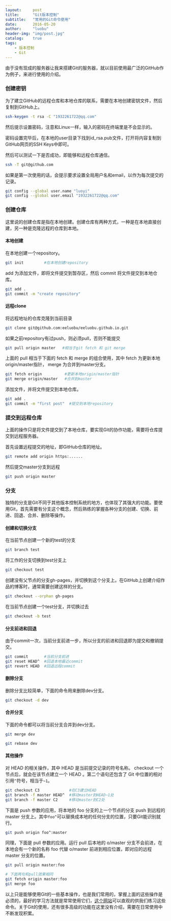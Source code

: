 ```yaml
---
layout:     post
title:      "Git版本控制"
subtitle:   "常用的Git命令使用"
date:       2016-05-20
author:     "luobu"
header-img: "img/post.jpg"
catalog:    true
tags:
    - 版本控制
    - Git
---
```



由于没有现成的服务器让我来搭建Git的服务器，就以目前使用最广泛的GitHub作为例子，来进行使用的介绍。


### 创建密钥

为了建立GitHub的远程仓库和本地仓库的联系，需要在本地创建密钥文件，然后复制到GitHub上。

``` bash
ssh-keygen -t rsa -C "1932261722@qq.com"
```

然后提示设置密码，注意和Linux一样，输入的密码在终端里是不会显示的。


密码设置完毕后，在本地的user目录下找到id_rsa.pub文件，打开将内容复制到GitHub网页的SSH Keys中即可。

然后可以测试一下是否成功，即能够和远程仓库通信。

``` bash
ssh -T git@github.com
```


如果是第一次使用的话，会提示要求设置全局用户名和email，以作为每次提交的记录。

``` bash
git config --global user.name "luoyi"
git config --global user.email "1932261722@qq.com"
```


### 创建仓库

这里说的创建仓库是指在本地创建。创建仓库有两种方式，一种是在本地直接创建，另一种是克隆远程的仓库到本地。


#### 本地创建

在本地创建一个repository。

``` bash
git init         #在本地创建repository
```


add 为添加文件，即将文件提交到暂存区，然后 commit 将文件提交到本地仓库。

``` bash
git add .
git commit -m "create repository"
```




#### 远程clone

将远程地址的仓库克隆到当前目录

``` bash
git clone git@github.com:eeluobu/eeluobu.github.io.git  
```

如果之前repository有过push，则必须pull，否则不能提交

``` bash
git pull origin master   #相当于git fetch 和 git merge
```

上面的 pull 相当于下面的 fetch 和 merge 的组合使用，其中 fetch 为更新本地origin/master指针， merge 为合并到master分支。


``` bash      
git fetch origin          #更新本地origin/master指针
git merge origin/master   #合并到master
```

添加文件，并将文件提交到本地仓库。

``` bash
git add .
git commit -m "first post"  #提交到本地repository
```

### 提交到远程仓库


上面的操作只是将文件提交到了本地仓库，要实现Git的协作功能，需要将仓库提交到远程服务器。

首先设置远程提交的地址，即GitHub仓库的地址。

``` bash
git remote add origin https:......
```

然后提交master分支到远程

``` bash
git push origin master
```

### 分支

独特的分支是Git不同于其他版本控制系统的地方，也体现了其强大的功能。要使用Git，首先需要有分支这个概念，然后熟练的掌握各种分支的创建、切换、前进、回退、合并、删除等操作。

#### 创建和切换分支


在当前节点创建一个新的test的分支

``` bash
git branch test 
```


将工作的分支切换到test分支上

``` bash
git checkout test
```


创建没有父节点的分支gh-pages，并切换到这个分支上。在GitHub上创建介绍作品的博客时，通常需要创建这样的分支。

``` bash
git checkout --orphan gh-pages
```



在当前节点创建一个test分支，并切换过去

``` bash
git checkout -b test
```



#### 分支前进和回退


由于commit一次，当前分支前进一步，所以分支的前进和回退即为提交和撤销提交。

``` bash
git commit       #当前分支前进
git reset HEAD^  #回退本地最近commit
git revert HEAD  #回退远程commit
```


#### 删除分支

删除分支比较简单，下面的命令用来删除dev分支。

``` bash
git checkout -d dev
```

#### 合并分支

下面的命令都可以将当前分支合并到dev分支。 

``` bash
git merge dev

git rebase dev
```





#### 其他操作

对 HEAD 的相关操作，其中 HEAD 是当前提交记录的符号名称。 checkout 一个节点后，就会在该节点建立一个 HEAD 。第二个语句还包含了 Git 中位置的相对引用`^`符号，相当于`~1`。

``` bash
git checkout C3             #在C3建立HEAD
git branch -f master HEAD^  #移动master到HEAD~1处
git branch -f master C2     #移动master到C2处
```


下面是 push 参数的应用，将本地的 foo 分支的上一个节点的分支 push 到远程的 master 分支上。其中`foo^`可以替换成本地的任何分支的位置，只要Git能识别就行。

``` bash
git push origin foo^:master
```

同理，下面是 pull 参数的应用。运行 pull 后本地的 o/master 分支不会前进，在本地会有一个新的名称 foo 代替 o/master 前进到相应位置，即对应的远程 master 分支的位置。


``` bash
git pull origin master:foo

# 下面两句和pull效果相同
git fetch origin master:foo
git merge foo
```

以上只是能够使用Git的一些基本操作，也是我们常用的，掌握上面的这些操作是必须的，最好的学习方法就是常常使用它们，[这个网站](http://learngitbranching.js.org/)可以直观的供我们练习这些命令。关于Git的使用，还有很多高级的功能在这里没有介绍，需要在日常使用中不断发现积累。









